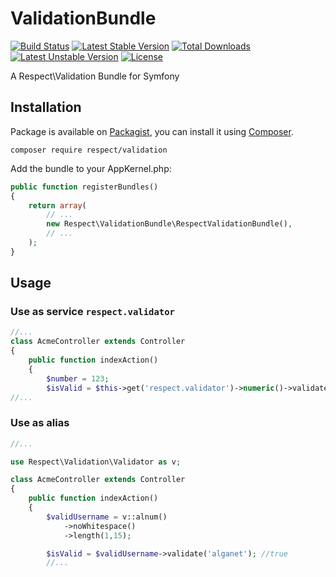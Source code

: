 # ValidationBundle

[![Build Status](https://travis-ci.org/Respect/ValidationBundle.png?branch=develop)](https://travis-ci.org/Respect/ValidationBundle?branch=develop)
[![Latest Stable Version](https://poser.pugx.org/respect/validation-bundle/v/stable.png)](https://packagist.org/packages/respect/validation-bundle)
[![Total Downloads](https://poser.pugx.org/respect/validation-bundle/downloads.png)](https://packagist.org/packages/respect/validation-bundle)
[![Latest Unstable Version](https://poser.pugx.org/respect/validation-bundle/v/unstable.png)](https://packagist.org/packages/respect/validation-bundle)
[![License](https://poser.pugx.org/respect/validation-bundle/license.png)](https://packagist.org/packages/respect/validation-bundle)

A Respect\Validation Bundle for Symfony

## Installation

Package is available on [Packagist](http://packagist.org/packages/respect/validation-bundle),
you can install it using [Composer](http://getcomposer.org).

```shell
composer require respect/validation
```

Add the bundle to your AppKernel.php:

```php
public function registerBundles()
{
    return array(
        // ...
        new Respect\ValidationBundle\RespectValidationBundle(),
        // ...
    );
}
```

## Usage

### Use as service `respect.validator`

```php
//...
class AcmeController extends Controller
{
    public function indexAction()
    {
        $number = 123;
        $isValid = $this->get('respect.validator')->numeric()->validate($number);//true
//...
```

### Use as alias

```php
//...

use Respect\Validation\Validator as v;

class AcmeController extends Controller
{
    public function indexAction()
    {
        $validUsername = v::alnum()
            ->noWhitespace()
            ->length(1,15);

        $isValid = $validUsername->validate('alganet'); //true
        //...
```
